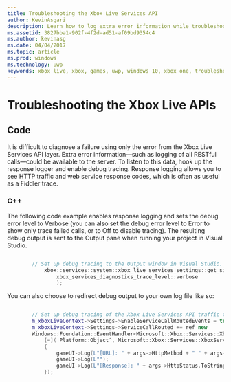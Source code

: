```yaml
---
title: Troubleshooting the Xbox Live Services API
author: KevinAsgari
description: Learn how to log extra error information while troubleshooting issues with the Xbox Live APIs.
ms.assetid: 3827bba1-902f-4f2d-ad51-af09bd9354c4
ms.author: kevinasg
ms.date: 04/04/2017
ms.topic: article
ms.prod: windows
ms.technology: uwp
keywords: xbox live, xbox, games, uwp, windows 10, xbox one, troubleshooting, error, log
---
```


# Troubleshooting the Xbox Live APIs

## Code

It is difficult to diagnose a failure using only the error from the Xbox Live Services API layer. Extra error information—such as logging of all RESTful calls—could be available to the server. To listen to this data, hook up the response logger and enable debug tracing. Response logging allows you to see HTTP traffic and web service response codes, which is often as useful as a Fiddler trace.

### C++

The following code example enables response logging and sets the debug error level to Verbose (you can also set the debug error level to Error to show only trace failed calls, or to Off to disable tracing). The resulting debug output is sent to the Output pane when running your project in Visual Studio.  

```cpp

	    // Set up debug tracing to the Output window in Visual Studio.
			xbox::services::system::xbox_live_services_settings::get_singleton_instance()->set_diagnostics_trace_level(
			    xbox_services_diagnostics_trace_level::verbose
			    );
```

You can also choose to redirect debug output to your own log file like so:

```cpp

	    // Set up debug tracing of the Xbox Live Services API traffic to the game UI.
	    m_xboxLiveContext->Settings->EnableServiceCallRoutedEvents = true;
	    m_xboxLiveContext->Settings->ServiceCallRouted += ref new
     	Windows::Foundation::EventHandler<Microsoft::Xbox::Services::XboxServiceCallRoutedEventArgs^>(
	        [=]( Platform::Object^, Microsoft::Xbox::Services::XboxServiceCallRoutedEventArgs^ args )
	        {
	            gameUI->Log(L"[URL]: " + args->HttpMethod + " " + args->Url->AbsoluteUri);
	            gameUI->Log(L"");
	            gameUI->Log(L"[Response]: " + args->HttpStatus.ToString() + " " + args->ResponseBody);
	        });

```
